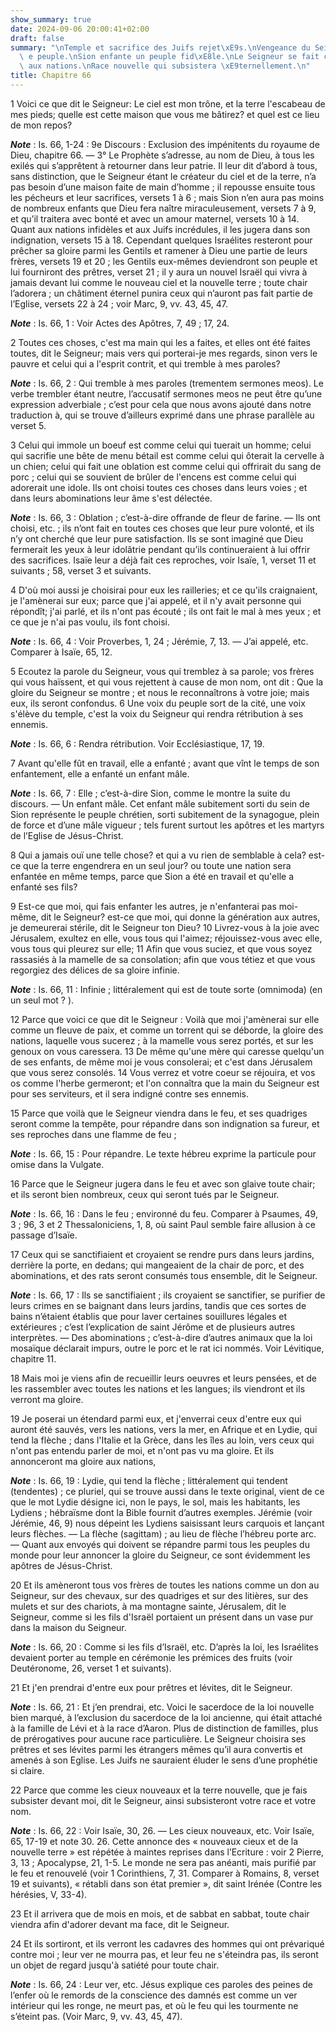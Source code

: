 ```yaml
---
show_summary: true
date: 2024-09-06 20:00:41+02:00
draft: false
summary: "\nTemple et sacrifice des Juifs rejet\xE9s.\nVengeance du Seigneur contre\
  \ e peuple.\nSion enfante un peuple fid\xE8le.\nLe Seigneur se fait conna\xEEtre\
  \ aux nations.\nRace nouvelle qui subsistera \xE9ternellement.\n"
title: Chapitre 66
---
```





1 Voici ce que dit le Seigneur: Le ciel est mon trône, et la terre l'escabeau de mes pieds; quelle est cette maison que vous me bâtirez? et quel est ce lieu de mon repos?

***Note*** :  Is. 66, 1-24 : 9e Discours : Exclusion des impénitents du royaume de Dieu, chapitre 66. ― 3° Le Prophète s’adresse, au nom de Dieu, à tous les exilés qui s’apprêtent à retourner dans leur patrie. Il leur dit d’abord à tous, sans distinction, que le Seigneur étant le créateur du ciel et de la terre, n’a pas besoin d’une maison faite de main d’homme ; il repousse ensuite tous les pécheurs et leur sacrifices, versets 1 à 6 ; mais Sion n’en aura pas moins de nombreux enfants que Dieu fera naître miraculeusement, versets 7 à 9, et qu’il traitera avec bonté et avec un amour maternel, versets 10 à 14. Quant aux nations infidèles et aux Juifs incrédules, il les jugera dans son indignation, versets 15 à 18. Cependant quelques Israélites resteront pour prêcher sa gloire parmi les Gentils et ramener à Dieu une partie de leurs frères, versets 19 et 20 ; les Gentils eux-mêmes deviendront son peuple et lui fourniront des prêtres, verset 21 ; il y aura un nouvel Israël qui vivra à jamais devant lui comme le nouveau
ciel et la nouvelle terre ; toute chair l’adorera ; un châtiment éternel punira ceux qui n’auront pas fait partie de l’Eglise, versets 22 à 24 ; voir Marc, 9, vv. 43, 45, 47.

***Note*** :  Is. 66, 1 : Voir Actes des Apôtres, 7, 49 ; 17, 24.

2 Toutes ces choses, c'est ma main qui les a faites, et elles ont été faites toutes, dit le Seigneur; mais vers qui porterai-je mes regards, sinon vers le pauvre et celui qui a l'esprit contrit, et qui tremble à mes paroles?

***Note*** :  Is. 66, 2 : Qui tremble à mes paroles (trementem sermones meos). Le verbe trembler étant neutre, l’accusatif sermones meos ne peut être qu’une expression adverbiale ; c’est pour cela que nous avons ajouté dans notre traduction à, qui se trouve d’ailleurs exprimé dans une phrase parallèle au verset 5.


3 Celui qui immole un boeuf est comme celui qui tuerait un homme; celui qui sacrifie une bête de menu bétail est comme celui qui ôterait la cervelle à un chien; celui qui fait une oblation est comme celui qui offrirait du sang de porc ; celui qui se souvient de brûler de l'encens est comme celui qui adorerait une idole. Ils ont choisi toutes ces choses dans leurs voies ; et dans leurs abominations leur âme s'est délectée.

***Note*** :  Is. 66, 3 : Oblation ; c’est-à-dire offrande de fleur de farine. ― Ils ont choisi, etc. ; ils n’ont fait en toutes ces choses que leur pure volonté, et ils n’y ont cherché que leur pure satisfaction. Ils se sont imaginé que Dieu fermerait les yeux à leur idolâtrie pendant qu’ils continueraient à lui offrir des sacrifices. Isaïe leur a déjà fait ces reproches, voir Isaïe, 1, verset 11 et suivants ; 58, verset 3 et suivants.

4 D'où moi aussi je choisirai pour eux les railleries; et ce qu'ils craignaient, je l'amènerai sur eux; parce que j'ai appelé, et il n'y avait personne qui répondît; j'ai parlé, et ils n'ont pas écouté ; ils ont fait le mal à mes yeux ; et ce que je n'ai pas voulu, ils font choisi.

***Note*** :  Is. 66, 4 : Voir Proverbes, 1, 24 ; Jérémie, 7, 13. ― J’ai appelé, etc. Comparer à Isaïe, 65, 12.


5 Ecoutez la parole du Seigneur, vous qui tremblez à sa parole; vos frères qui vous haïssent, et qui vous rejettent à cause de mon nom, ont dit : Que la gloire du Seigneur se montre ; et nous le reconnaîtrons à votre joie; mais eux, ils seront confondus. 6 Une voix du peuple sort de la cité, une voix s'élève du temple, c'est la voix du Seigneur qui rendra rétribution à ses ennemis.

***Note*** :  Is. 66, 6 : Rendra rétribution. Voir Ecclésiastique, 17, 19.


7 Avant qu'elle fût en travail, elle a enfanté ; avant que vînt le temps de son enfantement, elle a enfanté un enfant mâle.

***Note*** :  Is. 66, 7 : Elle ; c’est-à-dire Sion, comme le montre la suite du discours. ― Un enfant mâle. Cet enfant mâle subitement sorti du sein de Sion représente le peuple chrétien, sorti subitement de la synagogue, plein de force et d’une mâle vigueur ; tels furent surtout les apôtres et les martyrs de l’Eglise de Jésus-Christ.

8 Qui a jamais ouï une telle chose? et qui a vu rien de semblable à cela? est-ce que la terre engendrera en un seul jour? ou toute une nation sera enfantée en même temps, parce que Sion a été en travail et qu'elle a enfanté ses fils?


9 Est-ce que moi, qui fais enfanter les autres, je n'enfanterai pas moi-même, dit le Seigneur? est-ce que moi, qui donne la génération aux autres, je demeurerai stérile, dit le Seigneur ton Dieu? 10 Livrez-vous à la joie avec Jérusalem, exultez en elle, vous tous qui l'aimez; réjouissez-vous avec elle, vous tous qui pleurez sur elle; 11 Afin que vous suciez, et que vous soyez rassasiés à la mamelle de sa consolation; afin que vous tétiez et que vous regorgiez des délices de sa gloire infinie.

***Note*** :  Is. 66, 11 : Infinie ; littéralement qui est de toute sorte (omnimoda) (en un seul mot ? ).


12 Parce que voici ce que dit le Seigneur : Voilà que moi j'amènerai sur elle comme un fleuve de paix, et comme un torrent qui se déborde, la gloire des nations, laquelle vous sucerez ; à la mamelle vous serez portés, et sur les genoux on vous caressera. 13 De même qu'une mère qui caresse quelqu'un de ses enfants, de même moi je vous consolerai; et c'est dans Jérusalem que vous serez consolés. 14 Vous verrez et votre coeur se réjouira, et vos os comme l'herbe germeront; et l'on connaîtra que la main du Seigneur est pour ses serviteurs, et il sera indigné contre ses ennemis.


15 Parce que voilà que le Seigneur viendra dans le feu, et ses quadriges seront comme la tempête, pour répandre dans son indignation sa fureur, et ses reproches dans une flamme de feu ;

***Note*** :  Is. 66, 15 : Pour répandre. Le texte hébreu exprime la particule pour omise dans la Vulgate.

16 Parce que le Seigneur jugera dans le feu et avec son glaive toute chair; et ils seront bien nombreux, ceux qui seront tués par le Seigneur.

***Note*** :  Is. 66, 16 : Dans le feu ; environné du feu. Comparer à Psaumes, 49, 3 ; 96, 3 et 2 Thessaloniciens, 1, 8, où saint Paul semble faire allusion à ce passage d’Isaïe.


17 Ceux qui se sanctifiaient et croyaient se rendre purs dans leurs jardins, derrière la porte, en dedans; qui mangeaient de la chair de porc, et des abominations, et des rats seront consumés tous ensemble, dit le Seigneur.

***Note*** :  Is. 66, 17 : Ils se sanctifiaient ; ils croyaient se sanctifier, se purifier de leurs crimes en se baignant dans leurs jardins, tandis que ces sortes de bains n’étaient établis que pour laver certaines souillures légales et extérieures ; c’est l’explication de saint Jérôme et de plusieurs autres interprètes. ― Des abominations ; c’est-à-dire d’autres animaux que la loi mosaïque déclarait impurs, outre le porc et le rat ici nommés. Voir Lévitique, chapitre 11.

18 Mais moi je viens afin de recueillir leurs oeuvres et leurs pensées, et de les rassembler avec toutes les nations et les langues; ils viendront et ils verront ma gloire.


19 Je poserai un étendard parmi eux, et j'enverrai ceux d'entre eux qui auront été sauvés, vers les nations, vers la mer, en Afrique et en Lydie, qui tend la flèche ; dans l'Italie et la Grèce, dans les îles au loin, vers ceux qui n'ont pas entendu parler de moi, et n'ont pas vu ma gloire. Et ils annonceront ma gloire aux nations,

***Note*** :  Is. 66, 19 : Lydie, qui tend la flèche ; littéralement qui tendent (tendentes) ; ce pluriel, qui se trouve aussi dans le texte original, vient de ce que le mot Lydie désigne ici, non le pays, le sol, mais les habitants, les Lydiens ; hébraïsme dont la Bible fournit d’autres exemples. Jérémie (voir Jérémie, 46, 9) nous dépeint les Lydiens saisissant leurs carquois et lançant leurs flèches. ― La flèche (sagittam) ; au lieu de flèche l’hébreu porte arc. ― Quant aux envoyés qui doivent se répandre parmi tous les peuples du monde pour leur annoncer la gloire du Seigneur, ce sont évidemment les apôtres de Jésus-Christ.


20 Et ils amèneront tous vos frères de toutes les nations comme un don au Seigneur, sur des chevaux, sur des quadriges et sur des litières, sur des mulets et sur des chariots, à ma montagne sainte, Jérusalem, dit le Seigneur, comme si les fils d'Israël portaient un présent dans un vase pur dans la maison du Seigneur.

***Note*** :  Is. 66, 20 : Comme si les fils d’Israël, etc. D’après la loi, les Israélites devaient porter au temple en cérémonie les prémices des fruits (voir Deutéronome, 26, verset 1 et suivants).

21 Et j'en prendrai d'entre eux pour prêtres et lévites, dit le Seigneur.

***Note*** :  Is. 66, 21 : Et j’en prendrai, etc. Voici le sacerdoce de la loi nouvelle bien marqué, à l’exclusion du sacerdoce de la loi ancienne, qui était attaché à la famille de Lévi et à la race d’Aaron. Plus de distinction de familles, plus de prérogatives pour aucune race particulière. Le Seigneur choisira ses prêtres et ses lévites parmi les étrangers mêmes qu’il aura convertis et amenés à son Eglise. Les Juifs ne sauraient éluder le sens d’une prophétie si claire.


22 Parce que comme les cieux nouveaux et la terre nouvelle, que je fais subsister devant moi, dit le Seigneur, ainsi subsisteront votre race et votre nom.

***Note*** :  Is. 66, 22 : Voir Isaïe, 30, 26. ― Les cieux nouveaux, etc. Voir Isaïe, 65, 17-19 et note 30. 26. Cette annonce des « nouveaux cieux et de la nouvelle terre » est répétée à maintes reprises dans l’Ecriture : voir 2 Pierre, 3, 13 ; Apocalypse, 21, 1-5. Le monde ne sera pas anéanti, mais purifié par le feu et renouvelé (voir 1 Corinthiens, 7, 31. Comparer à Romains, 8, verset 19 et suivants), « rétabli dans son état premier », dit saint Irénée (Contre les hérésies, V, 33-4).

23 Et il arrivera que de mois en mois, et de sabbat en sabbat, toute chair viendra afin d'adorer devant ma face, dit le Seigneur.


24 Et ils sortiront, et ils verront les cadavres des hommes qui ont prévariqué contre moi ; leur ver ne mourra pas, et leur feu ne s'éteindra pas, ils seront un objet de regard jusqu'à satiété pour toute chair.

***Note*** :  Is. 66, 24 : Leur ver, etc. Jésus explique ces paroles des peines de l’enfer où le remords de la conscience des damnés est comme un ver intérieur qui les ronge, ne meurt pas, et où le feu qui les tourmente ne s’éteint pas. (Voir Marc, 9, vv. 43, 45, 47).

